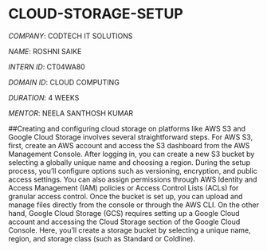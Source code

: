 # CLOUD-STORAGE-SETUP

*COMPANY*: CODTECH IT SOLUTIONS

*NAME*: ROSHNI SAIKE

*INTERN ID*: CT04WA80

*DOMAIN ID*: CLOUD COMPUTING

*DURATION*: 4 WEEKS

*MENTOR*: NEELA SANTHOSH KUMAR


##Creating and configuring cloud storage on platforms like AWS S3 and Google Cloud Storage involves several straightforward steps. For AWS S3, first, create an AWS account and access the S3 dashboard from the AWS Management Console. After logging in, you can create a new S3 bucket by selecting a globally unique name and choosing a region. During the setup process, you’ll configure options such as versioning, encryption, and public access settings. You can also assign permissions through AWS Identity and Access Management (IAM) policies or Access Control Lists (ACLs) for granular access control. Once the bucket is set up, you can upload and manage files directly from the console or through the AWS CLI. On the other hand, Google Cloud Storage (GCS) requires setting up a Google Cloud account and accessing the Cloud Storage section of the Google Cloud Console. Here, you’ll create a storage bucket by selecting a unique name, region, and storage class (such as Standard or Coldline). 
